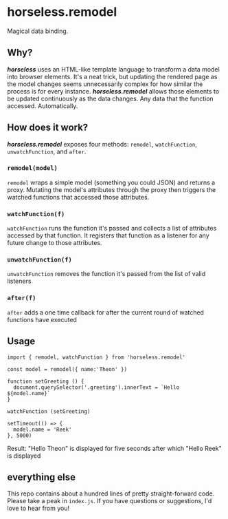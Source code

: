 # horseless.remodel

Magical data binding.

## Why?

***horseless*** uses an HTML-like template language to transform a data model into browser elements. It's a neat trick, but updating the rendered page as the model changes seems unnecessarily complex for how similar the process is for every instance. ***horseless.remodel*** allows those elements to be updated continuously as the data changes. Any data that the function accessed. Automatically.

## How does it work?

***horseless.remodel*** exposes four methods: `remodel`, `watchFunction`, `unwatchFunction`, and `after`. 

### `remodel(model)`

`remodel` wraps a simple model (something you could JSON) and returns a proxy. Mutating the model's attributes through the proxy then triggers the watched functions that accessed those attributes.

### `watchFunction(f)`

`watchFunction` runs the function it's passed and collects a list of attributes accessed by that function. It registers that function as a listener for any future change to those attributes.

### `unwatchFunction(f)`

`unwatchFunction` removes the function it's passed from the list of valid listeners

### `after(f)`

`after` adds a one time callback for after the current round of watched functions have executed

## Usage

```
import { remodel, watchFunction } from 'horseless.remodel'

const model = remodel({ name:'Theon' })

function setGreeting () {
  document.querySelector('.greeting').innerText = `Hello ${model.name}`
}

watchFunction (setGreeting)

setTimeout(() => {
  model.name = 'Reek'
}, 5000)
```

Result: "Hello Theon" is displayed for five seconds after which "Hello Reek" is displayed

## everything else
This repo contains about a hundred lines of pretty straight-forward code. Please take a peak in `index.js`. If you have questions or suggestions, I'd love to hear from you!